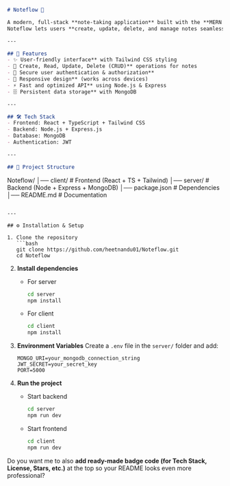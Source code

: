 
```markdown
# Noteflow 📝  

A modern, full-stack **note-taking application** built with the **MERN stack**, **TypeScript**, and **Tailwind CSS**.  
Noteflow lets users **create, update, delete, and manage notes seamlessly** with a clean UI and powerful backend support.  

---

## 🚀 Features  
- ✨ User-friendly interface** with Tailwind CSS styling  
- 📌 Create, Read, Update, Delete (CRUD)** operations for notes  
- 🔐 Secure user authentication & authorization**  
- 📱 Responsive design** (works across devices)  
- ⚡ Fast and optimized API** using Node.js & Express  
- 🗄️ Persistent data storage** with MongoDB  

---

## 🛠️ Tech Stack  
- Frontend: React + TypeScript + Tailwind CSS  
- Backend: Node.js + Express.js  
- Database: MongoDB  
- Authentication: JWT  

---

## 📂 Project Structure  
```

Noteflow/
│── client/        # Frontend (React + TS + Tailwind)
│── server/        # Backend (Node + Express + MongoDB)
│── package.json   # Dependencies
│── README.md      # Documentation

````

---

## ⚙️ Installation & Setup  

1. Clone the repository 
   ```bash
   git clone https://github.com/heetnandu01/Noteflow.git
   cd Noteflow
````

2. **Install dependencies**

   * For server

     ```bash
     cd server
     npm install
     ```
   * For client

     ```bash
     cd client
     npm install
     ```

3. **Environment Variables**
   Create a `.env` file in the `server/` folder and add:

   ```env
   MONGO_URI=your_mongodb_connection_string
   JWT_SECRET=your_secret_key
   PORT=5000
   ```

4. **Run the project**

   * Start backend

     ```bash
     cd server
     npm run dev
     ```
   * Start frontend

     ```bash
     cd client
     npm run dev
     ```



Do you want me to also **add ready-made badge code (for Tech Stack, License, Stars, etc.)** at the top so your README looks even more professional?
```
